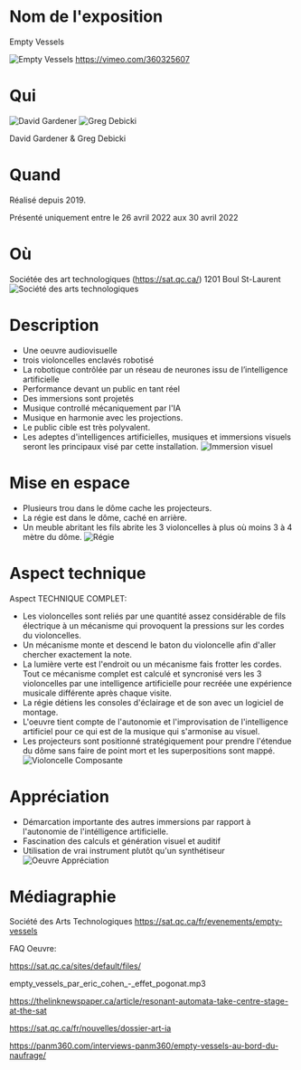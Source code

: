 # Nom de l'exposition

Empty Vessels 

![Empty Vessels](medias/SatEmpty.jfif)
https://vimeo.com/360325607 
# Qui

![David Gardener](medias/David.jpg)
![Greg Debicki](medias/Greg.png)

David Gardener & Greg Debicki

# Quand
Réalisé depuis 2019.

Présenté uniquement entre le 26 avril 2022 aux 30 avril 2022
# Où
Sociétée des art technologiques (https://sat.qc.ca/)
1201 Boul St-Laurent
![Société des arts technologiques](medias/SAT.jfif)

# Description
* Une oeuvre audiovisuelle 
* trois violoncelles enclavés robotisé
* La robotique contrôlée par un réseau de neurones issu de l’intelligence artificielle 
* Performance devant un public en tant réel
* Des immersions sont projetés 
* Musique controllé mécaniquement par l'IA 
* Musique en harmonie avec les projections.
* Le public cible est très polyvalent.
* Les adeptes d'intelligences artificielles, musiques et immersions visuels seront les principaux visé par cette installation.
![Immersion visuel](medias/immersion.jfif)
# Mise en espace

* Plusieurs trou dans le dôme cache les projecteurs. 
* La régie est dans le dôme, caché en arrière. 
* Un meuble abritant les fils abrite les 3 violoncelles à plus où moins 3 à 4 mètre du dôme.
![Régie](medias/vessels.jfif)
# Aspect technique
Aspect TECHNIQUE COMPLET:
* Les violoncelles sont reliés par une quantité assez considérable de fils électrique à un mécanisme qui provoquent la pressions sur les cordes du violoncelles. 
* Un mécanisme monte et descend le baton du violoncelle afin d'aller chercher exactement la note. 
* La lumière verte est l'endroit ou un mécanisme fais frotter les cordes. Tout ce mécanisme complet est calculé et syncronisé vers les 3 violoncelles par une intelligence artificielle pour recréée une expérience musicale différente après chaque visite. 
* La régie détiens les consoles d'éclairage et de son avec un logiciel de montage. 
* L'oeuvre tient compte de l'autonomie et l'improvisation de l'intelligence artificiel pour ce qui est de la musique qui s'armonise au visuel. 
* Les projecteurs sont positionné stratégiquement pour prendre l'étendue du dôme sans faire de point mort et les superpositions sont mappé.
![Violoncelle Composante](medias/oeuvre.jfif)

# Appréciation
* Démarcation importante des autres immersions par rapport à l'autonomie de l'intélligence artificielle. 
* Fascination des calculs et génération visuel et auditif
* Utilisation de vrai instrument plutôt qu'un synthétiseur
![Oeuvre Appréciation](medias/ViolonEtImmersion.JPG)
# Médiagraphie
Société des Arts Technologiques
https://sat.qc.ca/fr/evenements/empty-vessels

FAQ Oeuvre:

https://sat.qc.ca/sites/default/files/

empty_vessels_par_eric_cohen_-_effet_pogonat.mp3 

https://thelinknewspaper.ca/article/resonant-automata-take-centre-stage-at-the-sat 

https://sat.qc.ca/fr/nouvelles/dossier-art-ia 

https://panm360.com/interviews-panm360/empty-vessels-au-bord-du-naufrage/ 